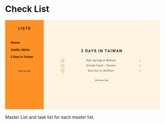 # Check List

![image](https://github.com/TimLaiTW/React-Checklist/blob/main/public/img/checklist.png)

Master List and task list for each master list.
